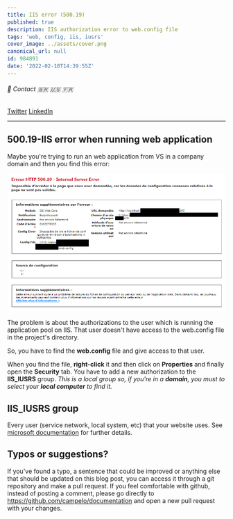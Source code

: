 ```yaml
---
title: IIS error (500.19)
published: true
description: IIS authorization error to web.config file
tags: 'web, config, iis, iusrs'
cover_image: ../assets/cover.png
canonical_url: null
id: 984891
date: '2022-02-10T14:39:55Z'
---
```


###### :postbox: Contact :brazil: :us: :fr:

[Twitter](https://twitter.com/campelo87)
[LinkedIn](https://www.linkedin.com/in/flavio-campelo/?locale=en_US)

---

## 500.19-IIS error when running web application

Maybe you're trying to run an web application from VS in a company domain and then you find this error:

![Image 1](./assets/img1.png)

The problem is about the authorizations to the user which is running the application pool on IIS. That user doesn't have access to the web.config file in the project's directory.

So, you have to find the **web.config** file and give access to that user.

When you find the file, **right-click** it and then click on **Properties** and finally open the **Security** tab. You have to add a new authorization to the **IIS_IUSRS** group. *This is a local group so, if you're in a **domain**, you must to select your **local computer** to find it.*

## IIS_IUSRS group

Every user (service network, local system, etc) that your website uses. See [microsoft documentation](https://docs.microsoft.com/en-US/troubleshoot/developer/webapps/iis/www-authentication-authorization/understanding-identities#:~:text=IUSR%20%E2%80%93%20anonymous%20authentication%20Anonymous%20authentication%20allows%20users,This%20built-in%20account%20does%20not%20require%20a%20password.) for further details.

## Typos or suggestions?

If you've found a typo, a sentence that could be improved or anything else that should be updated on this blog post, you can access it through a git repository and make a pull request. If you feel comfortable with github, instead of posting a comment, please go directly to https://github.com/campelo/documentation and open a new pull request with your changes.
